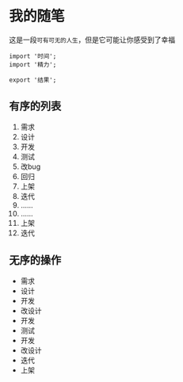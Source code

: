 # 我的随笔

这是一段`可有可无的人生`，但是它可能让你感受到了幸福

```type
import '时间';
import '精力';

export '结果';
```

## 有序的列表

1. 需求
2. 设计
3. 开发
4. 测试
5. 改bug
6. 回归
7. 上架
8. 迭代
9. ……
10. ……
11. 上架
12. 迭代

## 无序的操作

* 需求
* 设计
* 开发
* 改设计
* 开发
* 测试
* 开发
* 改设计
* 迭代
* 上架

